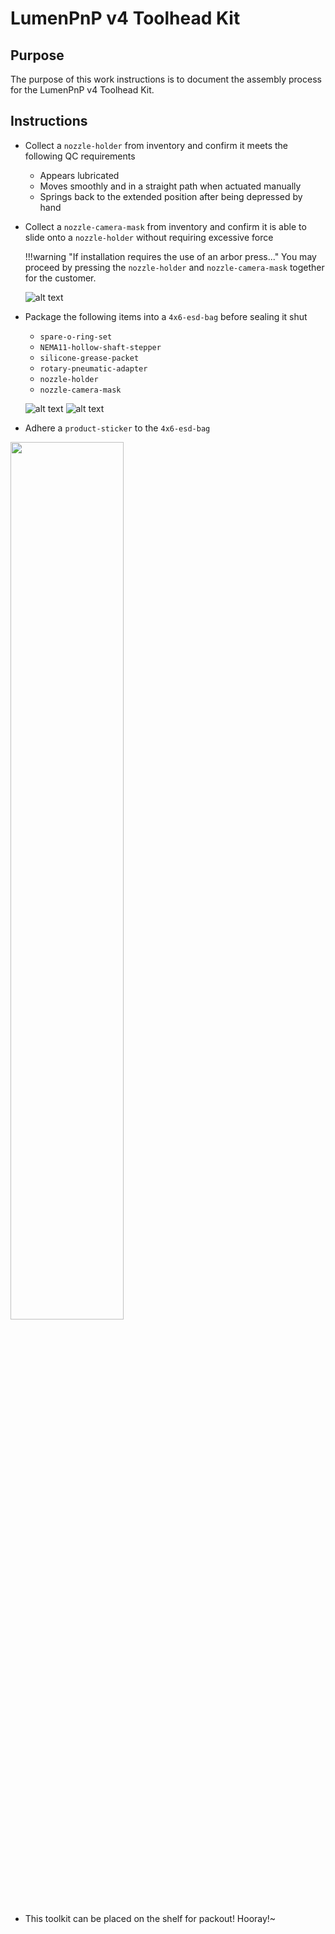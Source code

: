 # LumenPnP v4 Toolhead Kit

## Purpose

The purpose of this work instructions is to document the assembly process for the LumenPnP v4 Toolhead Kit.

## Instructions

- Collect a `nozzle-holder` from inventory and confirm it meets the following QC requirements
    - Appears lubricated
    - Moves smoothly and in a straight path when actuated manually
    - Springs back to the extended position after being depressed by hand
- Collect a `nozzle-camera-mask` from inventory and confirm it is able to slide onto a `nozzle-holder` without requiring excessive force

    !!!warning "If installation requires the use of an arbor press..."
        You may proceed by pressing the `nozzle-holder` and `nozzle-camera-mask` together for the customer.

    ![alt text](img/IMG_0481.webp)

- Package the following items into a `4x6-esd-bag` before sealing it shut
    - `spare-o-ring-set`
    - `NEMA11-hollow-shaft-stepper`
    - `silicone-grease-packet`
    - `rotary-pneumatic-adapter`
    - `nozzle-holder`
    - `nozzle-camera-mask`

    ![alt text](img/IMG_0480.webp)
    ![alt text](img/IMG_0510.webp)

- Adhere a `product-sticker` to the `4x6-esd-bag`

<img src="img/toolheadv4stick.webp" width="60%" height=auto>

- This toolkit can be placed on the shelf for packout! Hooray!~ 
<!-- <!-- ![alt text](img/toolhead-v4-packout1.webp)
    ![alt text](img/toolhead-v4-packout2.webp) -->

<!-- - Adhere a `build-number-sticker` to the completed `LumenPnP v4 Toolhead Kit`

    ![alt text](img/toolhead-v4-packout3.webp) --> 
